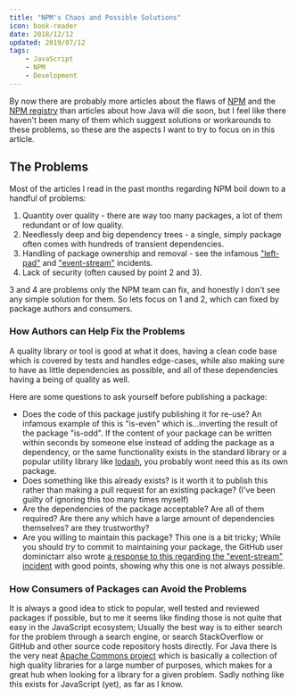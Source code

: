 ```yaml
---
title: "NPM's Chaos and Possible Solutions"
icon: book-reader
date: 2018/12/12
updated: 2019/07/12
tags:
    - JavaScript
    - NPM
    - Development
---
```


By now there are probably more articles about the flaws of [NPM](https://github.com/npm/cli) and the [NPM registry](https://www.npmjs.com/) than articles about how Java will die soon, but I feel like there haven't been many of them which suggest solutions or workarounds to these problems, so these are the aspects I want to try to focus on in this article.

<!-- more -->

## The Problems

Most of the articles I read in the past months regarding NPM boil down to a handful of problems:

1.  Quantity over quality - there are way too many packages, a lot of them redundant or of low quality.
2.  Needlessly deep and big dependency trees - a single, simply package often comes with hundreds of transient dependencies.
3.  Handling of package ownership and removal - see the infamous ["left-pad"](https://github.com/stevemao/left-pad/issues/4) and ["event-stream"](https://github.com/dominictarr/event-stream/issues/116) incidents.
4.  Lack of security (often caused by point 2 and 3).

3 and 4 are problems only the NPM team can fix, and honestly I don't see any simple solution for them. So lets focus on 1 and 2, which can fixed by package authors and consumers.

### How Authors can Help Fix the Problems

A quality library or tool is good at what it does, having a clean code base which is covered by tests and handles edge-cases, while also making sure to have as little dependencies as possible, and all of these dependencies having a being of quality as well.

Here are some questions to ask yourself before publishing a package:

-   Does the code of this package justify publishing it for re-use? An infamous example of this is "is-even" which is...inverting the result of the package "is-odd". If the content of your package can be written within seconds by someone else instead of adding the package as a dependency, or the same functionality exists in the standard library or a popular utility library like [lodash](https://lodash.com/), you probably wont need this as its own package.
-   Does something like this already exists? is it worth it to publish this rather than making a pull request for an existing package? (I've been guilty of ignoring this too many times myself)
-   Are the dependencies of the package acceptable? Are all of them required? Are there any which have a large amount of dependencies themselves? are they trustworthy?
-   Are you willing to maintain this package? This one is a bit tricky; While you should _try_ to commit to maintaining your package, the GitHub user dominictarr also wrote [a response to this regarding the "event-stream" incident](https://gist.github.com/dominictarr/9fd9c1024c94592bc7268d36b8d83b3a) with good points, showing why this one is not always possible.

### How Consumers of Packages can Avoid the Problems

It is always a good idea to stick to popular, well tested and reviewed packages if possible, but to me it seems like finding those is not quite that easy in the JavaScript ecosystem; Usually the best way is to either search for the problem through a search engine, or search StackOverflow or GitHub and other source code repository hosts directly. For Java there is the very neat [Apache Commons project](https://commons.apache.org/) which is basically a collection of high quality libraries for a large number of purposes, which makes for a great hub when looking for a library for a given problem. Sadly nothing like this exists for JavaScript (yet), as far as I know.
